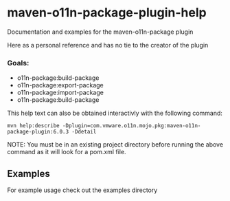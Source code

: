 # maven-o11n-package-plugin-help
Documentation and examples for the maven-o11n-package plugin

Here as a personal reference and has no tie to the creator of the plugin

### Goals:
* o11n-package:build-package
* o11n-package:export-package
* o11n-package:import-package
* o11n-package:build-package

This help text can also be obtained interactivly with the following command:

```
mvn help:describe -Dplugin=com.vmware.o11n.mojo.pkg:maven-o11n-package-plugin:6.0.3 -Ddetail
```

NOTE: You must be in an existing project directory before running the above command as it will look for a pom.xml file.

## Examples
For example usage check out the examples directory


